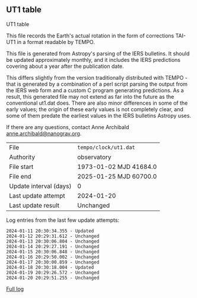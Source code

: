 
## UT1 table

UT1 table

This file records the Earth's actual rotation in the form of
corrections TAI-UT1 in a format readable by TEMPO.

This file is generated from Astropy's parsing of the IERS
bulletins. It should be updated approximately monthly, and it
includes the IERS predictions covering about a year after the
publication date.

This differs slightly from the version traditionally distributed
with TEMPO - that is generated by a combination of a perl script
parsing the output from the IERS web form and a custom C program
generating predictions. As a result, this generated file may not
extend as far into the future as the conventional ut1.dat does.
There are also minor differences in some of the early values; the
origin of these early values is not completely clear, and some of
them predate the earliest values in the IERS bulletins Astropy uses.

If there are any questions, contact Anne Archibald
<anne.archibald@nanograv.org>.

|     |     |
|:--- |:--- |
| File | `tempo/clock/ut1.dat` |
| Authority | observatory |
| File start | 1973-01-02 MJD 41684.0 |
| File end | 2025-01-25 MJD 60700.0 |
| Update interval (days) | 0 |
| Last update attempt | 2024-01-20 |
| Last update result | Unchanged |

Log entries from the last few update attempts:
```
2024-01-11 20:30:34.355 - Updated
2024-01-12 20:29:31.612 - Unchanged
2024-01-13 20:30:06.804 - Unchanged
2024-01-14 20:29:27.191 - Unchanged
2024-01-15 20:30:06.848 - Unchanged
2024-01-16 20:29:50.002 - Unchanged
2024-01-17 20:30:00.859 - Unchanged
2024-01-18 20:30:18.004 - Updated
2024-01-19 20:29:26.572 - Unchanged
2024-01-20 20:29:51.255 - Unchanged
```
[Full log](https://raw.githubusercontent.com/ipta/pulsar-clock-corrections/main/log/tempo/clock/ut1.dat.log)
